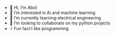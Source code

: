- 👋 Hi, I’m Abid
- 👀 I’m interested in Ai and machine learning
- 🌱 I’m currently learning electrical engineering
- 💞️ I’m looking to collaborate on my python projects
- ⚡ Fun fact:I like programming

<!---
1120199050479/1120199050479 is a ✨ special ✨ repository because its `README.md` (this file) appears on your GitHub profile.
You can click the Preview link to take a look at your changes.
--->
